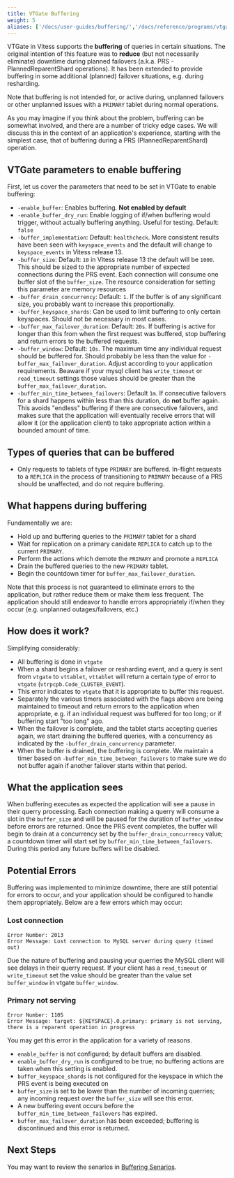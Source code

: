 ```yaml
---
title: VTGate Buffering
weight: 5
aliases: ['/docs/user-guides/buffering/','/docs/reference/programs/vtgate']
---
```


VTGate in Vitess supports the **buffering** of queries in certain situations.
The original intention of this feature was to **reduce** (but not necessarily
eliminate) downtime during planned failovers (a.k.a. PRS -
PlannedReparentShard operations).  It has been extended to provide buffering
in some additional (planned) failover situations, e.g. during resharding.

Note that buffering is not intended for, or active during, unplanned failovers
or other unplanned issues with a `PRIMARY` tablet during normal operations.

As you may imagine if you think about the problem, buffering can be
somewhat involved, and there are a number of tricky edge cases. We will
discuss this in the context of an application's experience, starting with
the simplest case, that of buffering during a PRS (PlannedReparentShard)
operation.

## VTGate parameters to enable buffering

First, let us cover the parameters that need to be set in VTGate to enable
buffering:
  * `-enable_buffer`:  Enables buffering.  **Not enabled by default**
  * `-enable_buffer_dry_run`:  Enable logging of if/when buffering would
  trigger, without actually buffering anything. Useful for testing.
  Default: `false`
  * `-buffer_implementation`:  Default: `healthcheck`.  More consistent results
  have been seen with `keyspace_events` and the default will change to
  `keyspace_events` in Vitess release 13.
  * `-buffer_size`:  Default: `10` in Vitess release 13 the default will be
  `1000`. This should be sized to the appropriate number of expected connections
  during the PRS event. Each connection will consume one buffer slot of the
  `buffer_size`. The resource consideration for setting this parameter are
  memory resources
  * `-buffer_drain_concurrency`:  Default: `1`.  If the buffer is of any
  significant size, you probably want to increase this proportionally.
  * `-buffer_keyspace_shards`:  Can be used to limit buffering to only
  certain keyspaces. Should not be necessary in most cases.
  * `-buffer_max_failover_duration`:  Default: `20s`.  If buffering is active
  for longer than this from when the first request was buffered, stop buffering
  and return errors to the buffered requests.
  * `-buffer_window`: Default: `10s`.  The maximum time any individual request
  should be buffered for. Should probably be less than the value for
  `-buffer_max_failover_duration`. Adjust according to your application
  requirements. Beaware if your mysql client has  `write_timeout` or
  `read_timeout` settings those values should be greater than the
  `buffer_max_failover_duration`.
  * `-buffer_min_time_between_failovers`: Default `1m`. If consecutive
  failovers for a shard happens within less than this duration, do **not**
  buffer again. This avoids "endless" buffering if there are consecutive
  failovers, and makes sure that the application will eventually receive
  errors that will allow it (or the application client) to take appropriate
  action within a bounded amount of time.

## Types of queries that can be buffered

 * Only requests to tablets of type `PRIMARY` are buffered. In-flight requests
 to a `REPLICA` in the process of transitioning to `PRIMARY` because of a PRS
 should be unaffected, and do not require buffering.

## What happens during buffering

Fundamentally we are:
 * Hold up and buffering queries to the `PRIMARY` tablet for a shard
 * Wait for replication on a primary canidate `REPLICA` to catch up to the
 current `PRIMARY`.
 * Perform the actions which demote the `PRIMARY` and promote a `REPLICA`
 * Drain the buffered queries to the new `PRIMARY` tablet.
 * Begin the countdown timer for `buffer_max_failover_duration`.


Note that this process is not guaranteed to eliminate errors to the
application, but rather reduce them or make them less frequent. The application
should still endeavor to handle errors appropriately if/when they
occur (e.g. unplanned outages/failovers, etc.)

## How does it work?

Simplifying considerably:
  * All buffering is done in `vtgate`
  * When a shard begins a failover or resharding event, and a query is sent
  from `vtgate` to `vttablet`, `vttablet` will return a certain type of error
  to `vtgate` (`vtrpcpb.Code_CLUSTER_EVENT`).
  * This error indicates to `vtgate` that it is appropriate to buffer this
  request.
  * Separately the various timers associated with the flags above are being
  maintained to timeout and return errors to the application when appropriate,
  e.g. if an individual request was buffered for too long;  or if buffering
  start "too long" ago.
  * When the failover is complete, and the tablet starts accepting queries
  again, we start draining the buffered queries, with a concurrency as
  indicated by the `-buffer_drain_concurrency` parameter.
  * When the buffer is drained, the buffering is complete.  We maintain a
  timer based on `-buffer_min_time_between_failovers` to make sure we
  do not buffer again if another failover starts within that period.


## What the application sees

When buffering executes as expected the application will see a pause in their
querry processing. Each connection making a querry will consume a slot in the
`buffer_size` and will be paused for the duration of `buffer_window` before
errors are returned. Once the PRS event completes, the buffer will begin to
drain at a concurrency set by the `buffer_drain_concurrency` value; a countdown
timer will start set by `buffer_min_time_between_failovers`. During this period
any future buffers will be disabled.

## Potential Errors
Buffering was implemented to minimize downtime, there are still potential for
errors to occur, and your application should be configured to handle them
appropriately. Below are a few errors which may occur:

### Lost connection
```
Error Number: 2013
Error Message: Lost connection to MySQL server during query (timed out)
```

Due the nature of buffering and pausing your querries the MySQL client will see
delays in their querry request. If your client has a `read_timeout` or
`write_timeout` set the value should be greater than the value set
`buffer_window` in vtgate `buffer_window`.

### Primary not serving
```
Error Number: 1105
Error Message: target: ${KEYSPACE}.0.primary: primary is not serving, there is a reparent operation in progress
```

You may get this error in the application for a variety of reasons.
* `enable_buffer` is not configured; by default buffers are disabled.
* `enable_buffer_dry_run` is configured to be true; no buffering actions are
taken when this setting is enabled.
* `buffer_keyspace_shards` is not configured for the keyspace in which the
PRS event is being executed on
* `buffer_size` is set to be lower than the number of incoming querries; any
incoming request over the `buffer_size` will see this error.
* A new buffering event occurs before the `buffer_min_time_between_failovers`
has expired.
* `buffer_max_failover_duration` has been exceeded; buffering is discontinued
and this error is returned.

## Next Steps
You may want to review the senarios in [Buffering Senarios](../../../user-guides/configuration-advanced/buffering-senarios/).

